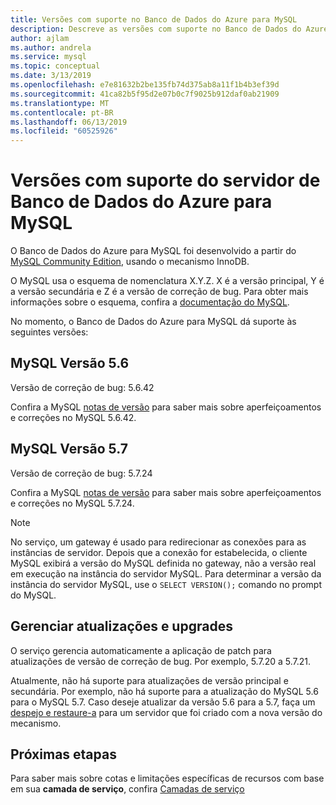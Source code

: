 ```yaml
---
title: Versões com suporte no Banco de Dados do Azure para MySQL
description: Descreve as versões com suporte no Banco de Dados do Azure para MySQL.
author: ajlam
ms.author: andrela
ms.service: mysql
ms.topic: conceptual
ms.date: 3/13/2019
ms.openlocfilehash: e7e81632b2be135fb74d375ab8a11f1b4b3ef39d
ms.sourcegitcommit: 41ca82b5f95d2e07b0c7f9025b912daf0ab21909
ms.translationtype: MT
ms.contentlocale: pt-BR
ms.lasthandoff: 06/13/2019
ms.locfileid: "60525926"
---
```

# <a name="supported-azure-database-for-mysql-server-versions"></a>Versões com suporte do servidor de Banco de Dados do Azure para MySQL

O Banco de Dados do Azure para MySQL foi desenvolvido a partir do [MySQL Community Edition](https://www.mysql.com/products/community/), usando o mecanismo InnoDB.

O MySQL usa o esquema de nomenclatura X.Y.Z. X é a versão principal, Y é a versão secundária e Z é a versão de correção de bug. Para obter mais informações sobre o esquema, confira a [documentação do MySQL](https://dev.mysql.com/doc/refman/5.7/en/which-version.html).

No momento, o Banco de Dados do Azure para MySQL dá suporte às seguintes versões:

## <a name="mysql-version-56"></a>MySQL Versão 5.6

Versão de correção de bug: 5.6.42

Confira a MySQL [notas de versão](https://dev.mysql.com/doc/relnotes/mysql/5.6/en/news-5-6-42.html) para saber mais sobre aperfeiçoamentos e correções no MySQL 5.6.42.

## <a name="mysql-version-57"></a>MySQL Versão 5.7

Versão de correção de bug: 5.7.24

Confira a MySQL [notas de versão](https://dev.mysql.com/doc/relnotes/mysql/5.7/en/news-5-7-24.html) para saber mais sobre aperfeiçoamentos e correções no MySQL 5.7.24.

> [!NOTE]
> No serviço, um gateway é usado para redirecionar as conexões para as instâncias de servidor. Depois que a conexão for estabelecida, o cliente MySQL exibirá a versão do MySQL definida no gateway, não a versão real em execução na instância do servidor MySQL. Para determinar a versão da instância do servidor MySQL, use o `SELECT VERSION();` comando no prompt do MySQL.

## <a name="managing-updates-and-upgrades"></a>Gerenciar atualizações e upgrades
O serviço gerencia automaticamente a aplicação de patch para atualizações de versão de correção de bug. Por exemplo, 5.7.20 a 5.7.21.  

Atualmente, não há suporte para atualizações de versão principal e secundária. Por exemplo, não há suporte para a atualização do MySQL 5.6 para o MySQL 5.7. Caso deseje atualizar da versão 5.6 para a 5.7, faça um [despejo e restaure-a](./concepts-migrate-dump-restore.md) para um servidor que foi criado com a nova versão do mecanismo.

## <a name="next-steps"></a>Próximas etapas

Para saber mais sobre cotas e limitações específicas de recursos com base em sua **camada de serviço**, confira [Camadas de serviço](./concepts-pricing-tiers.md)
